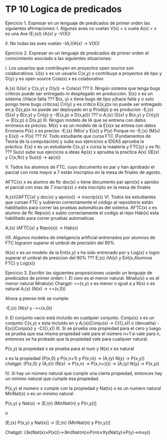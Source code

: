 # TP 10 Logica de predicados

Ejercicio 1.  Expresar en un lenguaje de predicados de primer orden las siguientes afirmaciones: 
I.  Algunas aves no vuelan 
V(x) = x vuela
A(x) = x es una Ave
(E;(x)) (A(x) y -V(X))

II.  No todas las aves vuelan
-(A;)(A(x) -> V(X))

Ejercicio 2. Expresar en un lenguaje de predicados de primer orden el conocimiento asociado a 
las siguientes situaciones: 

I.  Los usuarios que contribuyen en proyectos open source son colaborativos.
U(x) x es un usuario
C(x,y) x contribuye a proyectos de tipo y
O(y) y es open source
Cola(x) x es colaborativo

A;(x) (U(x) y C(x,y) y O(y)) -> Cola(x) ???
II.  Ningún sistema que tenga bugs críticos puede ser entregado ni desplegado en 
producción. 
S(x) x es un sistema //Hace falta ???
B(x, y) x tiene bugs de tipo y(hace falta y o solo pongo tiene bugs criticos)
Cri(y) y es critico
E(x,p)x no puede ser entregado en p
D(x,p)x no puede ser deployado en p
Prod(p) p es producion
-E;(x) (S(x) y B(x,y) y Cri(y) y -(E(x,p) o D(x,p))) ???
o
A;(x) (S(x) y B(x,y) y Cri(y)) -> (E(x,p) o D(x,p)
III.  Ningún modelo de IA que se entrena con datos erróneos es preciso. 
M(x) x es un modelo de ia
E(x)x se entrea con datos Erroneos
P(x) x es preciso
-E;(x) (M(x)  y  E(x)) y P(x)
Porque no 
-E;(x) (M(x)  y  E(x)) -> P(x) ???
IV.  Todo estudiante que cursa FTC (Fundamentos de Teoría de la computación) y sube sus 
ejercicios a IDEAS aprueba la práctica. 
E(x) x es un estudiante
C(x,y) x cursa la maateria y
FTC(y) y es ftc ???
Su(x) sube sus ejercicos a ideas
Ap(x) x aprueba la practica
A(x) ((E(x) y C(x,ftc) y Su(x)) -> ap(x))


V.  Todos los alumnos de FTC, cuyo documento es par y han aprobado el parcial con nota mayor a 7 están inscriptos en la mesa de finales de agosto. 

AFTC(x) x es alumno de ftc
doc(x) x tiene documento par
apro(x) x aprobo el parcial con mas de 7
inscrip(x) x esta inscripto en la mesa de finales

A;(x){(AFTC(x) y doc(x) y apro(x)) -> inscrip(x)}
VI.  Todos los estudiantes que cursan  FTC y subieron correctamente el código al repositorio 
están habilitados para correr las pruebas automáticas del sistema. 
AFTC(x) x es alumno de ftc
Repo(x) x subio correctamente el codigo al repo
Hab(x) esta habilitado para correr pruebas automaticas

A;(x) (AFTC(x) y Repo(x)) -> Hab(x)


VII.  Algunos modelos de inteligencia artificial entrenados por alumnos de  FTC lograron superar el umbral de precisión del 90%

IA(x) x es un modelo de ia
Ent(x,y) x ha sido entrenado por y
Log(x) x logro superar el umbral de presicion del 90% ???
E;(x) (IA(x) y Ent(x,Alumnos FTC) y Log(x))


Ejercicio 3.  Escribir las siguientes proposiciones usando un lenguaje de predicados de primer 
orden: 
I.  El cero es el menor natural. 
Mnatu(x) x es el menor natural
Mnatu(x)
Chargpt:
<=(x,y) x es menor o igual a y
N(x) x es natural
A;(x) (N(x) -> <=(x,0)) 

Ahora q pienso tmb se cumple:

-E;(x) (N(x) y -<=(x,0))

II.  El conjunto vacío está incluido en cualquier conjunto. 
Conju(x) x es un conjunto
C(x,y) x esta incluido en y
A;(x)(Conju(x) -> C({},x))
o (devuelta)
-E(x)(Conju(x) y -C({},x))
III.  Si se prueba una propiedad para el cero y luego se prueba que esa misma propiedad vale para el número n+1 si vale para n, entonces se ha probado que la propiedad vale para cualquier natural.


P(x,y) la propiedad x se prueba para el num y
N(x) x es natural

x es la propiedad
(P(x,0) y P(x,n+1) y P(x,n)) -> (A;(y) N(y) -> P(x,y))
chatgpt:
(P(x,0) y (A;(n) (N(x) -> P(x,n) -> P(x,n+)))) -> (A;(y) N(y) -> P(x,y))


IV.  Si hay un número natural que cumple una cierta propiedad, entonces hay un mínimo natural que cumple esa propiedad.

P(x,y) el numero x cumple con la propiedad y
Nat(x) x es un numero natural
MinNat(x) x es un minimo natural

P(x,y) y Nat(x) -> [E;(n) (MinNat(n) y P(n,y))]

o

[E;(x) P(x,y) y Nat(x)] -> [E;(n) (MinNat(n) y P(n,y))]

Chatgpt:
(∃x(Nat(x)∧P(x)))→∃m(Nat(m)∧P(m)∧∀y(Nat(y)∧P(y)→m≤y))
